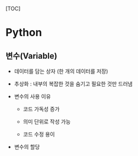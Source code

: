 [TOC]

# Python



## 변수(Variable)

- 데이터를 담는 상자 (한 개의 데이터를 저장)

- 추상화 : 내부의 복잡한 것을 숨기고 필요한 것만 드러냄
  
  

- 변수의 사용 이유
  
  - 코드 가독성 증가
  
  - 의미 단위로 작성 가능
  
  - 코드 수정 용이
    
    

- 변수의 할당 



